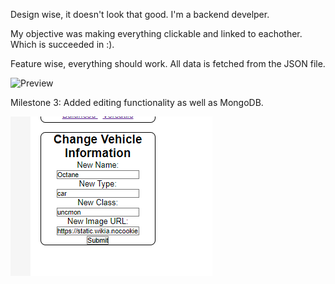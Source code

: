 Design wise, it doesn't look that good. I'm a backend develper.

My objective was making everything clickable and linked to eachother. Which is succeeded in :).

Feature wise, everything should work. All data is fetched from the JSON file.

![Preview](./preview/preview.gif)
 
Milestone 3: Added editing functionality as well as MongoDB.

![Preview](./preview/new.png)